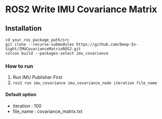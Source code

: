 # ROS2 Write IMU Covariance Matrix
## Installation
```
cd your_ros_package_path/src
git clone --recurse-submodules https://github.com/Deep-In-Sight/IMUCovarianceMatrixROS2.git
colcon build --packages-select imu_covariance
```
### How to run
1. Run IMU Publisher First
2. ```ros2 run imu_covariance imu_covariance_node iteration file_name```

#### Default option
- iteration : 100
- file_name : covariance_matrix.txt


